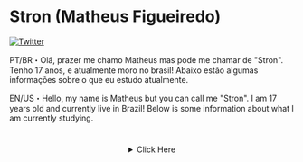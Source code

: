# Stron (Matheus Figueiredo)

[![Twitter](https://img.shields.io/twitter/url?label=Twitter&style=social&url=https%3A%2F%2Ftwitter.com%2Fblxcklxcas)](https://twitter.com/str0nn)



PT/BR・Olá, prazer me chamo Matheus mas pode me chamar de "Stron".
Tenho 17 anos, e atualmente moro no brasil!
Abaixo estão algumas informações sobre o que eu estudo atualmente.

EN/US・Hello, my name is Matheus but you can call me "Stron".
I am 17 years old and currently live in Brazil!
Below is some information about what I am currently studying.
# 

 <details style='text-align: center;' align='center'>
  <summary> Click Here </summary>

<img align="center" alt="python" width="36px" src="https://img.icons8.com/color/48/000000/python.png" />

